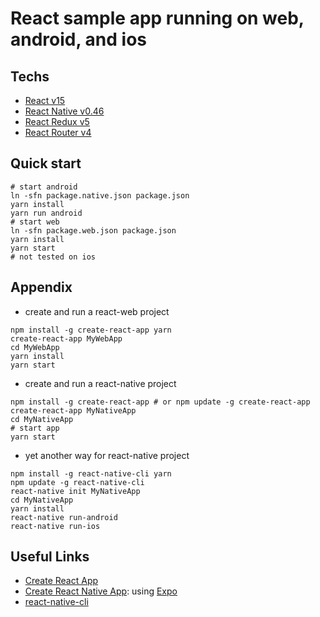 # React sample app running on web, android, and ios

## Techs
- [React v15](https://facebook.github.io/react/)
- [React Native v0.46](https://facebook.github.io/react-native/)
- [React Redux v5](http://redux.js.org/)
- [React Router v4](https://reacttraining.com/react-router/)


## Quick start
```
# start android
ln -sfn package.native.json package.json
yarn install
yarn run android
# start web
ln -sfn package.web.json package.json
yarn install
yarn start
# not tested on ios
```


## Appendix
- create and run a react-web project
```
npm install -g create-react-app yarn
create-react-app MyWebApp
cd MyWebApp
yarn install
yarn start
```
- create and run a react-native project
```
npm install -g create-react-app # or npm update -g create-react-app
create-react-app MyNativeApp
cd MyNativeApp
# start app
yarn start
```
- yet another way for react-native project
```
npm install -g react-native-cli yarn
npm update -g react-native-cli
react-native init MyNativeApp
cd MyNativeApp
yarn install
react-native run-android
react-native run-ios
```


## Useful Links
- [Create React App](https://github.com/facebookincubator/create-react-app)
- [Create React Native App](https://github.com/react-community/create-react-native-app): using [Expo](https://expo.io/)
- [react-native-cli](https://github.com/facebook/react-native)
